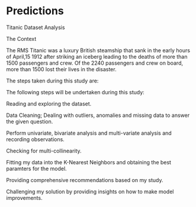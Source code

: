 # Predictions

Titanic Dataset Analysis


The Context

The RMS Titanic was a luxury British steamship that sank in the early hours of April,15 1912 after striking an iceberg leading to the deaths of more than 1500 passengers and crew. Of the 2240 passengers and crew on board, more than 1500 lost their lives in the disaster.


The steps taken during this study are:


The following steps will be undertaken during this study:



Reading and exploring the dataset.



Data Cleaning; Dealing with outliers, anomalies and missing data to answer the given question.



Perform univariate, bivariate analysis and multi-variate analysis and recording observations.



Checking for multi-collinearity.


Fitting my data into the K-Nearest Neighbors and obtaining the best paramters for the model.


Providing comprehensive recommendations based on my study.


Challenging my solution by providing insights on how to make model improvements.
